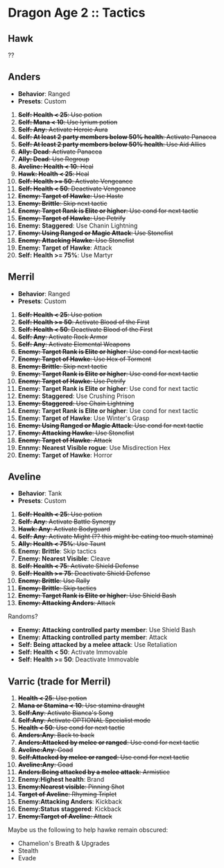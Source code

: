 # Dragon Age 2 :: Tactics

## Hawk

??

## Anders

- **Behavior**: Ranged
- **Presets**: Custom

1. ~~**Self: Health < 25**: Use potion~~
1. ~~**Self: Mana < 10**: Use lyrium potion~~
1. ~~**Self: Any**: Activate Heroic Aura~~
1. ~~**Self: At least 2 party members below 50% health**: Activate Panacea~~
1. ~~**Self: At least 2 party members below 50% health**: Use Aid Allies~~
1. ~~**Ally: Dead**: Activate Panacea~~
1. ~~**Ally: Dead**: Use Regroup~~
1. ~~**Aveline: Health < 10**: Heal~~
1. ~~**Hawk: Health < 25**: Heal~~
1. ~~**Self: Health >= 50**: Activate Vengeance~~
1. ~~**Self: Health < 50**: Deactivate Vengeance~~
1. ~~**Enemy: Target of Hawke**: Use Haste~~
1. ~~**Enemy: Brittle**: Skip next tactic~~
1. ~~**Enemy: Target Rank is Elite or higher**: Use cond for next tactic~~
1. ~~**Enemy: Target of Hawke**: Use Petrify~~
1. **Enemy: Staggered**: Use Chanin Lightning
1. ~~**Enemy: Using Ranged or Magic Attack**: Use Stonefist~~
1. ~~**Enemy: Attacking Hawke**: Use Stonefist~~
1. **Enemy: Target of Hawke**: Attack
1. **Self: Health >= 75%**: Use Martyr

## Merril

- **Behavior**: Ranged
- **Presets**: Custom

1. ~~**Self: Health < 25**: Use potion~~
1. ~~**Self: Health >= 50**: Activate Blood of the First~~
1. ~~**Self: Health < 50**: Deactivate Blood of the First~~
1. ~~**Self: Any**: Activate Rock Armor~~
1. ~~**Self: Any**: Activate Elemental Weapons~~
1. ~~**Enemy: Target Rank is Elite or higher**: Use cond for next tactic~~
1. ~~**Enemy: Target of Hawke**: Use Hex of Torment~~
1. ~~**Enemy: Brittle**: Skip next tactic~~
1. ~~**Enemy: Target Rank is Elite or higher**: Use cond for next tactic~~
1. ~~**Enemy: Target of Hawke**: Use Petrify~~
1. **Enemy: Target Rank is Elite or higher**: Use cond for next tactic
1. **Enemy: Staggered**: Use Crushing Prison
1. ~~**Enemy: Staggered**: Use Chain Lightning~~
1. **Enemy: Target Rank is Elite or higher**: Use cond for next tactic
1. **Enemy: Target of Hawke**: Use Winter's Grasp
1. ~~**Enemy: Using Ranged or Magic Attack**: Use cond for next tactic~~
1. ~~**Enemy: Attacking Hawke**: Use Stonefist~~
1. ~~**Enemy: Target of Hawke**: Attack~~
1. **Ennmy: Nearest Visible rogue**: Use Misdirection Hex
1. **Enemy: Target of Hawke**: Horror

## Aveline

- **Behavior**: Tank
- **Presets**: Custom

1. ~~**Self: Health < 25**: Use potion~~
1. ~~**Self: Any**: Activate Battle Synergy~~
1. ~~**Hawk: Any**: Activate Bodyguard~~
1. ~~**Self: Any**: Activate Might (?? this might be eating too much stamina)~~
1. ~~**Ally: Health < 75%**: Use Taunt~~
1. **Enemy: Brittle**: Skip tactics
1. **Enemy: Nearest Visible**: Cleave
1. ~~**Self: Health < 75**: Activate Shield Defense~~
1. ~~**Self: Health >= 75**: Deactivate Shield Defense~~
1. ~~**Enemy: Brittle**: Use Rally~~
1. ~~**Enemy: Brittle**: Skip tactics~~
1. ~~**Enemy: Target Rank is Elite or higher**: Use Shield Bash~~
1. ~~**Enemy: Attacking Anders**: Attack~~

Randoms?

- **Enemy: Attacking controlled party member**: Use Shield Bash
- **Enemy: Attacking controlled party member**: Attack
- **Self: Being attacked by a melee attack**: Use Retaliation
- **Self: Health < 50**: Activate Immovable
- **Self: Health >= 50**: Deactivate Immovable

## Varric (trade for Merril)

1. ~~**Health < 25**: Use potion~~
1. ~~**Mana or Stamina < 10**: Use stamina draught~~
1. ~~**Self:Any**: Activate Bianca's Song~~
1. ~~**Self:Any**: Activate OPTIONAL Specialist mode~~
1. ~~**Health < 50**: Use cond for next tactic~~
1. ~~**Anders:Any**: Back to back~~
1. ~~**Anders:Attacked by melee or ranged**: Use cond for next tactic~~
1. ~~**Aveline:Any**: Goad~~
1. ~~**Self:Attacked by melee or ranged**: Use cond for next tactic~~
1. ~~**Aveline:Any**: Goad~~
1. ~~**Anders:Being attacked by a melee attack**: Armistice~~
1. **Enemy:Highest health**: Brand
1. ~~**Enemy:Nearest visible**: Pinning Shot~~
1. ~~**Target of Aveline**: Rhyming Triplet~~
1. **Enemy:Attacking Anders**: Kickback
1. **Enemy:Status staggered**: Kickback
1. ~~**Enemy:Target of Aveline**: Attack~~

Maybe us the following to help hawke remain obscured:

- Chamelion's Breath & Upgrades
- Stealth
- Evade
